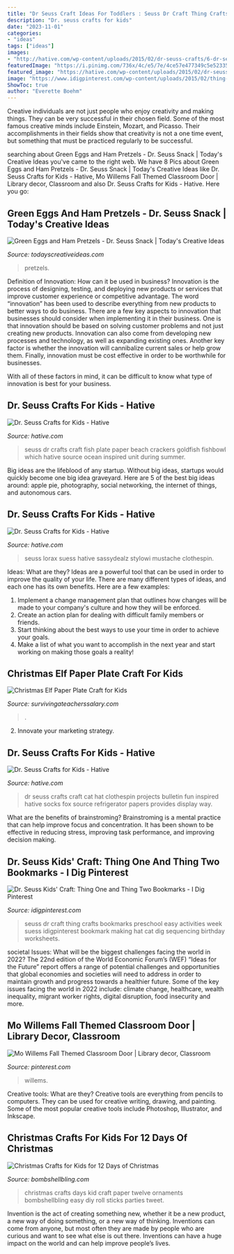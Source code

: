 ```yaml
---
title: "Dr Seuss Craft Ideas For Toddlers : Seuss Dr Craft Thing Crafts Bookmarks Preschool Easy Activities Week Suess Idigpinterest Bookmark Making Hat Cat Dig Sequencing Birthday Worksheets"
description: "Dr. seuss crafts for kids"
date: "2023-11-01"
categories:
- "ideas"
tags: ["ideas"]
images:
- "http://hative.com/wp-content/uploads/2015/02/dr-seuss-crafts/6-dr-seuss-crafts.jpg"
featuredImage: "https://i.pinimg.com/736x/4c/e5/7e/4ce57e477349c5e52335461f20b7b9b7.jpg"
featured_image: "https://hative.com/wp-content/uploads/2015/02/dr-seuss-crafts/4-dr-seuss-crafts.jpg"
image: "https://www.idigpinterest.com/wp-content/uploads/2015/02/thing-1-and-thing-2-bookmarks-fixed.jpg"
ShowToc: true
author: "Everette Boehm"
---
```



Creative individuals are not just people who enjoy creativity and making things. They can be very successful in their chosen field. Some of the most famous creative minds include Einstein, Mozart, and Picasso. Their accomplishments in their fields show that creativity is not a one time event, but something that must be practiced regularly to be successful.

	

		
searching about Green Eggs and Ham Pretzels - Dr. Seuss Snack | Today&#039;s Creative Ideas you've came to the right web. We have 8 Pics about Green Eggs and Ham Pretzels - Dr. Seuss Snack | Today&#039;s Creative Ideas like Dr. Seuss Crafts for Kids - Hative, Mo Willems Fall Themed Classroom Door | Library decor, Classroom and also Dr. Seuss Crafts for Kids - Hative. Here you go:
		
    
## Green Eggs And Ham Pretzels - Dr. Seuss Snack | Today&#039;s Creative Ideas

<img loading=lazy src="https://todayscreativeideas.com/wp-content/uploads/2021/02/Green-Eggs-and-Ham-Pretzels-Dr.-Seuss-Snack-540x720.jpg" onerror="this.onerror=null;this.src='https://tse4.mm.bing.net/th?id=OIP.aJsdT4UMRuDaAhYV-FZsuAHaJ4&amp;pid=15.1';" alt="Green Eggs and Ham Pretzels - Dr. Seuss Snack | Today&#039;s Creative Ideas">

_Source: todayscreativeideas.com_

>pretzels. 

	

Definition of Innovation: How can it be used in business?
Innovation is the process of designing, testing, and deploying new products or services that improve customer experience or competitive advantage. The word “innovation” has been used to describe everything from new products to better ways to do business.
There are a few key aspects to innovation that businesses should consider when implementing it in their business. One is that innovation should be based on solving customer problems and not just creating new products. Innovation can also come from developing new processes and technology, as well as expanding existing ones. Another key factor is whether the innovation will cannibalize current sales or help grow them. Finally, innovation must be cost effective in order to be worthwhile for businesses.

With all of these factors in mind, it can be difficult to know what type of innovation is best for your business.

    
## Dr. Seuss Crafts For Kids - Hative

<img loading=lazy src="https://hative.com/wp-content/uploads/2015/02/dr-seuss-crafts/5-dr-seuss-crafts.jpg" onerror="this.onerror=null;this.src='https://tse3.mm.bing.net/th?id=OIP.N144t1jonwuv4x6OpZQ9KAHaHW&amp;pid=15.1';" alt="Dr. Seuss Crafts for Kids - Hative">

_Source: hative.com_

>seuss dr crafts craft fish plate paper beach crackers goldfish fishbowl which hative source ocean inspired unit during summer. 

	

Big ideas are the lifeblood of any startup. Without big ideas, startups would quickly become one big idea graveyard. Here are 5 of the best big ideas around: apple pie, photography, social networking, the internet of things, and autonomous cars.

    
## Dr. Seuss Crafts For Kids - Hative

<img loading=lazy src="http://hative.com/wp-content/uploads/2015/02/dr-seuss-crafts/6-dr-seuss-crafts.jpg" onerror="this.onerror=null;this.src='https://tse4.mm.bing.net/th?id=OIP.7TrwoTm7r1NVi-VjS1p3VwHaS_&amp;pid=15.1';" alt="Dr. Seuss Crafts for Kids - Hative">

_Source: hative.com_

>seuss lorax suess hative sassydealz stylowi mustache clothespin. 

	

Ideas: What are they?
Ideas are a powerful tool that can be used in order to improve the quality of your life. There are many different types of ideas, and each one has its own benefits. Here are a few examples: 
1. Implement a change management plan that outlines how changes will be made to your company's culture and how they will be enforced. 
2. Create an action plan for dealing with difficult family members or friends. 
3. Start thinking about the best ways to use your time in order to achieve your goals. 
4. Make a list of what you want to accomplish in the next year and start working on making those goals a reality!

    
## Christmas Elf Paper Plate Craft For Kids

<img loading=lazy src="https://www.survivingateacherssalary.com/wp-content/uploads/2015/12/Elf-7.jpg" onerror="this.onerror=null;this.src='https://tse2.mm.bing.net/th?id=OIP.64mRZQotmWATaZa4SILrqQHaJ4&amp;pid=15.1';" alt="Christmas Elf Paper Plate Craft for Kids">

_Source: survivingateacherssalary.com_

>. 

	

2. Innovate your marketing strategy.

    
## Dr. Seuss Crafts For Kids - Hative

<img loading=lazy src="https://hative.com/wp-content/uploads/2015/02/dr-seuss-crafts/4-dr-seuss-crafts.jpg" onerror="this.onerror=null;this.src='https://tse2.mm.bing.net/th?id=OIP.E0vT_MOXjETBgu5HeYRNFgHaHa&amp;pid=15.1';" alt="Dr. Seuss Crafts for Kids - Hative">

_Source: hative.com_

>dr seuss crafts craft cat hat clothespin projects bulletin fun inspired hative socks fox source refrigerator papers provides display way. 

	

What are the benefits of brainstroming?
Brainstroming is a mental practice that can help improve focus and concentration. It has been shown to be effective in reducing stress, improving task performance, and improving decision making.

    
## Dr. Seuss Kids&#039; Craft: Thing One And Thing Two Bookmarks - I Dig Pinterest

<img loading=lazy src="https://www.idigpinterest.com/wp-content/uploads/2015/02/thing-1-and-thing-2-bookmarks-fixed.jpg" onerror="this.onerror=null;this.src='https://tse4.mm.bing.net/th?id=OIP.9-3wGsqNagFVYs0WXhzqJQHaLH&amp;pid=15.1';" alt="Dr. Seuss Kids&#039; Craft: Thing One and Thing Two Bookmarks - I Dig Pinterest">

_Source: idigpinterest.com_

>seuss dr craft thing crafts bookmarks preschool easy activities week suess idigpinterest bookmark making hat cat dig sequencing birthday worksheets. 

	

societal Issues: What will be the biggest challenges facing the world in 2022?
The 22nd edition of the World Economic Forum’s (WEF) “Ideas for the Future” report offers a range of potential challenges and opportunities that global economies and societies will need to address in order to maintain growth and progress towards a healthier future. Some of the key issues facing the world in 2022 include: climate change, healthcare, wealth inequality, migrant worker rights, digital disruption, food insecurity and more.

    
## Mo Willems Fall Themed Classroom Door | Library Decor, Classroom

<img loading=lazy src="https://i.pinimg.com/736x/4c/e5/7e/4ce57e477349c5e52335461f20b7b9b7.jpg" onerror="this.onerror=null;this.src='https://tse4.mm.bing.net/th?id=OIP.TddDpQcFwmHDhgnRsWu4ggHaJ3&amp;pid=15.1';" alt="Mo Willems Fall Themed Classroom Door | Library decor, Classroom">

_Source: pinterest.com_

>willems. 

	

Creative tools: What are they?
Creative tools are everything from pencils to computers. They can be used for creative writing, drawing, and painting. Some of the most popular creative tools include Photoshop, Illustrator, and Inkscape.

    
## Christmas Crafts For Kids For 12 Days Of Christmas

<img loading=lazy src="https://i0.wp.com/www.bombshellbling.com/wp-content/uploads/2012/12/Christmas-Crafts-for-Kids.jpg?fit=650%2C1000&amp;ssl=1" onerror="this.onerror=null;this.src='https://tse3.mm.bing.net/th?id=OIP.ap6yoD9x6R1Wi70DWrXudAHaLZ&amp;pid=15.1';" alt="Christmas Crafts for Kids for 12 Days of Christmas">

_Source: bombshellbling.com_

>christmas crafts days kid craft paper twelve ornaments bombshellbling easy diy roll sticks parties tweet. 

	

Invention is the act of creating something new, whether it be a new product, a new way of doing something, or a new way of thinking. Inventions can come from anyone, but most often they are made by people who are curious and want to see what else is out there. Inventions can have a huge impact on the world and can help improve people’s lives.

